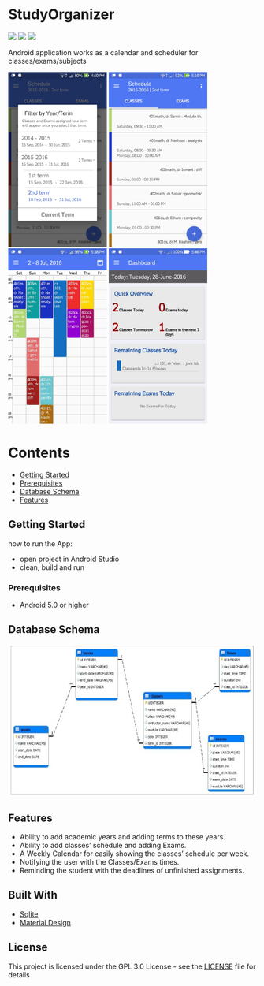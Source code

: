 # StudyOrganizer
![](https://forthebadge.com/images/badges/built-for-android.svg)
![](https://forthebadge.com/images/badges/made-with-java.svg)
![](http://ForTheBadge.com/images/badges/built-with-love.svg)

Android application works as a calendar and scheduler for classes/exams/subjects

[<img src="https://github.com/atefhares/StudyOrganizer/blob/master/4.jpg" width="200"/>](https://github.com/atefhares/StudyOrganizer/blob/master/4.jpg)
[<img src="https://github.com/atefhares/StudyOrganizer/blob/master/5.jpg" width="200"/>](https://github.com/atefhares/StudyOrganizer/blob/master/5.jpg)
[<img src="https://github.com/atefhares/StudyOrganizer/blob/master/6.jpg" width="200"/>](https://github.com/atefhares/StudyOrganizer/blob/master/6.jpg)
[<img src="https://github.com/atefhares/StudyOrganizer/blob/master/7.jpg" width="200"/>](https://github.com/atefhares/StudyOrganizer/blob/master/7.jpg)

# Contents

- [Getting Started](#getting-started)
- [Prerequisites](#prerequisites)
- [Database Schema](#database-schema)
- [Features](#features)

## Getting Started

how to run the App:

- open project in Android Studio
- clean, build and run


### Prerequisites

- Android 5.0 or higher

## Database Schema

![](https://github.com/atefhares/StudyOrganizer/blob/master/db.jpg)

## Features

- Ability to add academic years and adding terms to these years.
- Ability to add classes’ schedule and adding Exams.
- A Weekly Calendar for easily showing the classes’ schedule per week.
- Notifying the user with the Classes/Exams times.
- Reminding the student with the deadlines of unfinished assignments.


## Built With

* [Sqlite](https://sqlite.org/index.html)
* [Material Design](https://material.io/design/)


## License

This project is licensed under the GPL 3.0 License - see the [LICENSE](LICENSE) file for details
